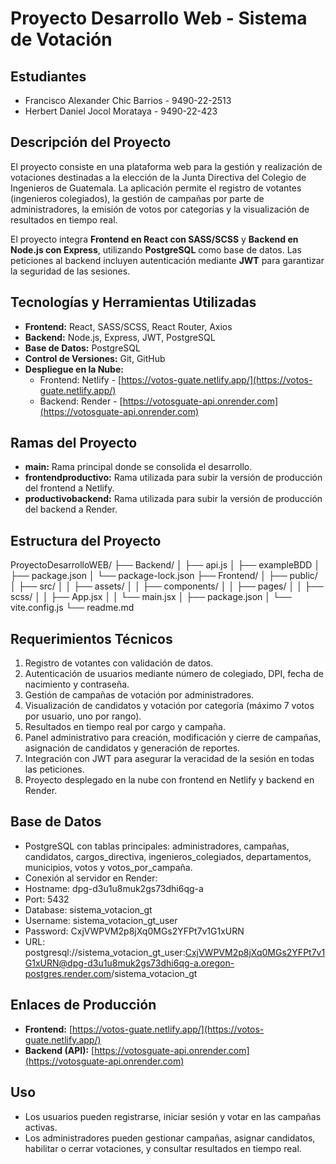 # Proyecto Desarrollo Web - Sistema de Votación

## Estudiantes
- Francisco Alexander Chic Barrios - 9490-22-2513
- Herbert Daniel Jocol Morataya - 9490-22-423

## Descripción del Proyecto
El proyecto consiste en una plataforma web para la gestión y realización de votaciones destinadas a la elección de la Junta Directiva del Colegio de Ingenieros de Guatemala. La aplicación permite el registro de votantes (ingenieros colegiados), la gestión de campañas por parte de administradores, la emisión de votos por categorías y la visualización de resultados en tiempo real.  

El proyecto integra **Frontend en React con SASS/SCSS** y **Backend en Node.js con Express**, utilizando **PostgreSQL** como base de datos. Las peticiones al backend incluyen autenticación mediante **JWT** para garantizar la seguridad de las sesiones.

## Tecnologías y Herramientas Utilizadas
- **Frontend:** React, SASS/SCSS, React Router, Axios
- **Backend:** Node.js, Express, JWT, PostgreSQL
- **Base de Datos:** PostgreSQL
- **Control de Versiones:** Git, GitHub
- **Despliegue en la Nube:** 
  - Frontend: Netlify - [https://votos-guate.netlify.app/](https://votos-guate.netlify.app/)
  - Backend: Render - [https://votosguate-api.onrender.com](https://votosguate-api.onrender.com)

## Ramas del Proyecto
- **main:** Rama principal donde se consolida el desarrollo.
- **frontendproductivo:** Rama utilizada para subir la versión de producción del frontend a Netlify.
- **productivobackend:** Rama utilizada para subir la versión de producción del backend a Render.

## Estructura del Proyecto
ProyectoDesarrolloWEB/
├── Backend/
│ ├── api.js
│ ├── exampleBDD
│ ├── package.json
│ └── package-lock.json
├── Frontend/
│ ├── public/
│ ├── src/
│ │ ├── assets/
│ │ ├── components/
│ │ ├── pages/
│ │ ├── scss/
│ │ ├── App.jsx
│ │ └── main.jsx
│ ├── package.json
│ └── vite.config.js
└── readme.md


## Requerimientos Técnicos
1. Registro de votantes con validación de datos.
2. Autenticación de usuarios mediante número de colegiado, DPI, fecha de nacimiento y contraseña.
3. Gestión de campañas de votación por administradores.
4. Visualización de candidatos y votación por categoría (máximo 7 votos por usuario, uno por rango).
5. Resultados en tiempo real por cargo y campaña.
6. Panel administrativo para creación, modificación y cierre de campañas, asignación de candidatos y generación de reportes.
7. Integración con JWT para asegurar la veracidad de la sesión en todas las peticiones.
8. Proyecto desplegado en la nube con frontend en Netlify y backend en Render.

## Base de Datos
- PostgreSQL con tablas principales: administradores, campañas, candidatos, cargos_directiva, ingenieros_colegiados, departamentos, municipios, votos y votos_por_campaña.
- Conexión al servidor en Render:
- Hostname: dpg-d3u1u8muk2gs73dhi6qg-a
- Port: 5432
- Database: sistema_votacion_gt
- Username: sistema_votacion_gt_user
- Password: CxjVWPVM2p8jXq0MGs2YFPt7v1G1xURN
- URL: postgresql://sistema_votacion_gt_user:CxjVWPVM2p8jXq0MGs2YFPt7v1G1xURN@dpg-d3u1u8muk2gs73dhi6qg-a.oregon-postgres.render.com/sistema_votacion_gt


## Enlaces de Producción
- **Frontend:** [https://votos-guate.netlify.app/](https://votos-guate.netlify.app/)
- **Backend (API):** [https://votosguate-api.onrender.com](https://votosguate-api.onrender.com)

## Uso
- Los usuarios pueden registrarse, iniciar sesión y votar en las campañas activas.
- Los administradores pueden gestionar campañas, asignar candidatos, habilitar o cerrar votaciones, y consultar resultados en tiempo real.
